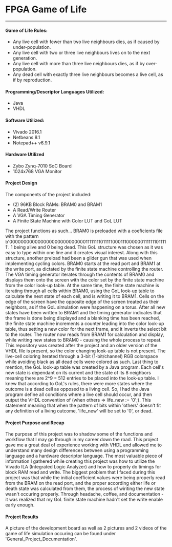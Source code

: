 # FPGA Game of Life
---
#### Game of Life Rules:
* Any live cell with fewer than two live neighbours dies, as if caused by under-population.
* Any live cell with two or three live neighbours lives on to the next generation.
* Any live cell with more than three live neighbours dies, as if by over-population.
* Any dead cell with exactly three live neighbours becomes a live cell, as if by reproduction.

#### Programming/Descriptor Languages Utilized:
* Java
* VHDL

#### Software Utilized:
* Vivado 2016.1
* Netbeans 8.1
* Notepad++ v6.9.1

#### Hardware Utilized
* Zybo Zynq-7010 SoC Board
* 1024x768 VGA Monitor

#### Project Design
The components of the project included:
* (2) 96KB Block RAMs: BRAM0 and BRAM1
* A Read/Write Router
* A VGA Timing Generator
* A Finite State Machine with Color LUT and GoL LUT

The project functions as such... BRAM0 is preloaded with a coeficients file with the pattern b'000000000000000000000000000111111110111110001110000001111111011111'. 1 being alive and 0 being dead. This GoL structure was chosen as it was easy to type within one line and it creates visual interest. Along with this structure, another preload had been a glider gun that was used when implementing cycling colors. BRAM0 starts at the read port and BRAM1 at the write port, as dictated by the finite state machine controlling the router. The VGA timing generator iterates through the contents of BRAM0 and displays them onto the screen with the color set by the finite state machine from the color look-up table. At the same time, the finite state machine is iterating through all cells within BRAM0, using the GoL look-up table to calculate the next state of each cell, and is writing it to BRAM1. Cells on the edge of the screen have the opposite edge of the screen treated as their neighbors, as if the GoL simulation were happening on a torus. After all new states have been written to BRAM1 and the timing generator indicates that the frame is done being displayed and a blanking time has been reached, the finite state machine increments a counter leading into the color look-up table, thus setting a new color for the next frame, and it inverts the select bit to the router. The router now reads from BRAM1 for calculation and display, while writing new states to BRAM0 - causing the whole process to repeat. This repository was created after the project and an older version of the VHDL file is present, so the color changing look-up table is not present. The live-cell coloring iterated through a 3-bit (1-bit/channel) RGB colorspace while avoiding black as all dead cells were colored as such. Last thing to mention, the GoL look-up table was created by a Java program. Each cell's new state is dependant on its current and the state of its 8 neighbors meaning there are 2^9 = 512 entries to be placed into the look-up table. I knew that according to GoL's rules, there were more states where the outcome is a dead cell as opposed to a living cell. So, I had the Java program define all conditions where a live cell should occur, and then output the VHDL convention of (when others => life_new := '0';). This statement meaning that when the pattern of bits within 'others' doesn't fit any definition of a living outcome, 'life_new' will be set to '0', or dead.

#### Project Purpose and Recap
The purpose of this project was to shadow some of the functions and workflow that I may go through in my career down the road. This project gave me a great deal of experience working with VHDL and allowed me to understand many design differences between using a programming language and a hardware descriptor language. The most valuable piece of information I gathered while creating this project was how to utilize the Vivado ILA (Integrated Logic Analyzer) and how to properly do timings for block RAM read and write. The biggest problem that I faced during this project was that while the initial coefficient values were being properly read from the BRAM on the read port, and the proper according either life or death state was calculated from them, the process of wiriting the new state wasn't occuring properly. Through headache, coffee, and documentation - it was realized that my GoL finite state machine hadn't set the write enable early enough.

#### Project Results
A picture of the development board as well as 2 pictures and 2 videos of the game of life simulation occuring can be found under 'General_Project_Documentation'.